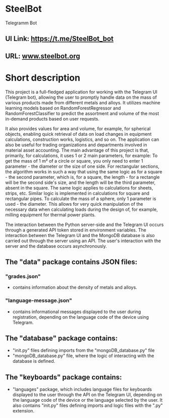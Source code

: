 # SteelBot
Telegramm Bot
## UI Link: https://t.me/SteelBot_bot
## URL: www.steelbot.org
# Short description
This project is a full-fledged application for working with the Telegram UI (Telegram bot), allowing the user to promptly handle data on the mass of various products made from different metals and alloys.
It utilizes machine learning models based on RandomForestRegressor and RandomForestClassifier to predict the assortment and volume of the most in-demand products based on user requests.

It also provides values for area and volume, for example, for spherical objects, enabling quick retrieval of data on load changes in equipment calculations, construction works, logistics, and so on.
The application can also be useful for trading organizations and departments involved in material asset accounting. 
The main advantage of this project is that, primarily, for calculations, it uses 1 or 2 main parameters, for example:
To get the mass of 1 m² of a circle or square, you only need to enter 1 parameter - the diameter or the size of one side. For rectangular sections, the algorithm works in such a way that using the same
logic as for a square - the second parameter, which is, for a square, the length - for a rectangle will be the second side's size, and the length will be the third parameter, absent in the square.
The same logic applies to calculations for sheets, strips, etc. Similar logic is implemented in calculations for square and rectangular pipes.
To calculate the mass of a sphere, only 1 parameter is used - the diameter.
This allows for very quick manipulation of the necessary data when calculating loads during the design of, for example, milling equipment for thermal power plants.

The interaction between the Python server-side and the Telegram UI occurs through a generated API token stored in environment variables.
The interaction between the Telegram UI and the MongoDB database is also carried out through the server using an API.
The user's interaction with the server and the database occurs asynchronously.
## The "data" package contains JSON files:
### "grades.json" 
- contains information about the density of metals and alloys.
### "language-message.json" 
- contains informational messages displayed to the user during registration, depending on the language code of the device using Telegram.
## The "database" package contains:
- "init.py" files defining imports from the "mongoDB_database.py" file
- "mongoDB_database.py" file, where the logic of interacting with the database is defined.
## The "keyboards" package contains:
- "languages" package, which includes language files for keyboards displayed to the user through the API on the Telegram UI, depending on the language code of the device or the language selected by the user.
It also contains "init.py" files defining imports and logic files with the ".py" extension.
